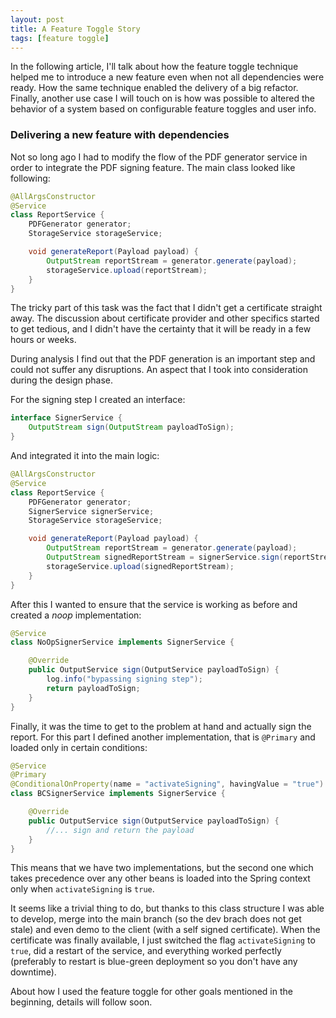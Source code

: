 ```yaml
---
layout: post
title: A Feature Toggle Story
tags: [feature toggle]
---
```


In the following article, I'll talk about how the feature toggle technique helped me to introduce a new feature even when not all dependencies were ready. How the same technique enabled the delivery of a big refactor. Finally, another use case I will touch on is how was possible to altered the behavior of a system based on configurable feature toggles and user info.

### Delivering a new feature with dependencies
Not so long ago I had to modify the flow of the PDF generator service in order to integrate the PDF signing feature. The main class looked like following:

```java
@AllArgsConstructor
@Service
class ReportService {
    PDFGenerator generator;
    StorageService storageService;

    void generateReport(Payload payload) {
        OutputStream reportStream = generator.generate(payload);
        storageService.upload(reportStream);
    }
}
```
The tricky part of this task was the fact that I didn't get a certificate straight away. The discussion about certificate provider and other specifics started to get tedious, and I didn't have the certainty that it will be ready in a few hours or weeks.

During analysis I find out that the PDF generation is an important step and could not suffer any disruptions. An aspect that I took into consideration during the design phase. 

For the signing step I created an interface:

```java
interface SignerService {
    OutputStream sign(OutputStream payloadToSign);
}
```

And integrated it into the main logic:

```java
@AllArgsConstructor
@Service
class ReportService {
    PDFGenerator generator;
    SignerService signerService;
    StorageService storageService;

    void generateReport(Payload payload) {
        OutputStream reportStream = generator.generate(payload);
        OutputStream signedReportStream = signerService.sign(reportStream);
        storageService.upload(signedReportStream);
    }
}
```

After this I wanted to ensure that the service is working as before and created a _noop_ implementation:

```java
@Service
class NoOpSignerService implements SignerService {

    @Override
    public OutputService sign(OutputService payloadToSign) {
        log.info("bypassing signing step");
        return payloadToSign;
    }
}
```

Finally, it was the time to get to the problem at hand and actually sign the report. For this part I defined another implementation, that is `@Primary` and loaded only in certain conditions:

```java
@Service
@Primary
@ConditionalOnProperty(name = "activateSigning", havingValue = "true")
class BCSignerService implements SignerService {

    @Override
    public OutputService sign(OutputService payloadToSign) {
        //... sign and return the payload
    }
}
```
This means that we have two implementations, but the second one which takes precedence over any other beans is loaded into the Spring context only when `activateSigning` is `true`.

It seems like a trivial thing to do, but thanks to this class structure I was able to develop, merge into the main branch (so the dev brach does not get stale) and even demo to the client (with a self signed certificate).
When the certificate was finally available, I just switched the flag `activateSigning` to `true`, did a restart of the service, and everything worked perfectly (preferably to restart is blue-green deployment so you don't have any downtime).

About how I used the feature toggle for other goals mentioned in the beginning, details will follow soon.